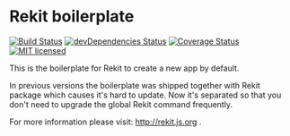 # Rekit boilerplate

[![Build Status](https://travis-ci.org/supnate/rekit-boilerplate.svg?branch=master)](https://travis-ci.org/supnate/rekit-boilerplate)
[![devDependencies Status](https://david-dm.org/supnate/rekit-boilerplate/dev-status.svg)](https://david-dm.org/supnate/rekit-boilerplate?type=dev)
[![Coverage Status](https://img.shields.io/codecov/c/github/supnate/rekit-boilerplate/master.svg)](https://codecov.io/github/supnate/rekit-boilerplate)
[![MIT licensed](https://img.shields.io/badge/license-MIT-blue.svg)](./LICENSE)

This is the boilerplate for Rekit to create a new app by default.

In previous versions the boilerplate was shipped together with Rekit package which causes it's hard to update. Now it's separated so that you don't need to upgrade the global Rekit command frequently.

For more information please visit: http://rekit.js.org .
